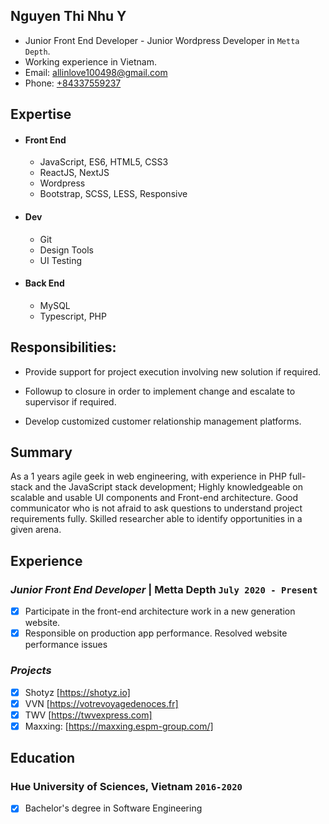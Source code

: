 ## Nguyen Thi Nhu Y

* Junior Front End Developer - Junior Wordpress Developer in `Metta Depth`.
* Working experience in Vietnam.
* Email: [allinlove100498@gmail.com](mailto:allinlove100498@gmail.com)
* Phone: [+84337559237](+84337559237)

## Expertise

* #### Front End
	* JavaScript, ES6, HTML5, CSS3
	* ReactJS, NextJS
	* Wordpress
	* Bootstrap, SCSS, LESS, Responsive

* #### Dev
	* Git
	* Design Tools
	* UI Testing
	
* #### Back End
	* MySQL
	* Typescript, PHP

## Responsibilities:

- Provide support for project execution involving new solution if required.

- Followup to closure in order to implement change and escalate to supervisor if required.

- Develop customized customer relationship management platforms.

## Summary

As a 1 years agile geek in web engineering, with experience in PHP full-stack and the JavaScript stack development;
Highly knowledgeable on scalable and usable UI components and Front-end architecture.
Good communicator who is not afraid to ask questions to understand project requirements fully.
Skilled researcher able to identify opportunities in a given arena.

## Experience

### *Junior Front End Developer* | Metta Depth `July 2020 - Present`

- [x] Participate in the front-end architecture work in a new generation website.
- [x] Responsible on production app performance. Resolved website performance issues

### *Projects*

- [x] Shotyz [https://shotyz.io]
- [x] VVN [https://votrevoyagedenoces.fr]
- [x] TWV [https://twvexpress.com]
- [x] Maxxing: [https://maxxing.espm-group.com/]

## Education

### Hue University of Sciences, Vietnam `2016-2020`
- [x] Bachelor's degree in Software Engineering

